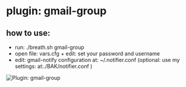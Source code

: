 plugin: gmail-group
=
how to use:
---
- run: ./breath.sh gmail-group
- open file: vars.cfg + edit: set your password and username
- edit: gmail-notify configuration at: ~/.notifier.conf (optional: use my settings: at:./BAK/notifier.conf )



![Plugin: gmail-group](https://raw2.github.com/brownman/do_for_others_first/develop/presentations/plugin-gmail-group-0.gif)

